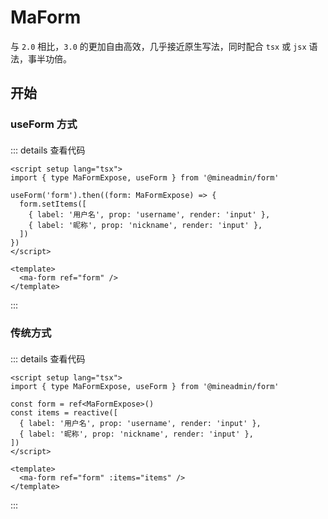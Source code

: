 # MaForm

与 `2.0` 相比，`3.0` 的更加自由高效，几乎接近原生写法，同时配合 `tsx` 或 `jsx` 语法，事半功倍。

## 开始

### useForm 方式 

<div style="margin-top: 20px;">
    <ma-form ref="form" :items="[
    { label: '用户名', prop: 'username', render: 'input' },
    { label: '昵称', prop: 'nickname', render: 'input' },
    ]" />
</div>

::: details 查看代码
```vue
<script setup lang="tsx">
import { type MaFormExpose, useForm } from '@mineadmin/form'

useForm('form').then((form: MaFormExpose) => {
  form.setItems([
    { label: '用户名', prop: 'username', render: 'input' },
    { label: '昵称', prop: 'nickname', render: 'input' },
  ])
})
</script>

<template>
  <ma-form ref="form" />
</template>
```
:::

### 传统方式
<div style="margin-top: 20px;">
    <ma-form ref="form" :items="[
    { label: '用户名', prop: 'username', render: 'input' },
    { label: '昵称', prop: 'nickname', render: 'input' },
    ]" />
</div>

::: details 查看代码
```vue
<script setup lang="tsx">
import { type MaFormExpose, useForm } from '@mineadmin/form'

const form = ref<MaFormExpose>()
const items = reactive([
  { label: '用户名', prop: 'username', render: 'input' },
  { label: '昵称', prop: 'nickname', render: 'input' },
])
</script>

<template>
  <ma-form ref="form" :items="items" />
</template>
```
:::